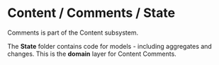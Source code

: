 # Content / Comments / State

Comments is part of the Content subsystem.
  
The **State** folder contains code for models - including aggregates and changes. This is the **domain** layer for Content Comments.
